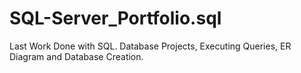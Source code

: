 # SQL-Server_Portfolio.sql
Last Work Done with SQL. Database Projects, Executing Queries, ER Diagram and Database Creation.
